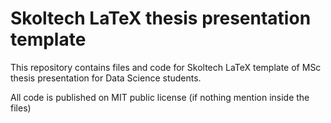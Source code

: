# Skoltech LaTeX thesis presentation template
This repository contains files and code for Skoltech LaTeX template of MSc thesis presentation for Data Science students.

All code is published on MIT public license (if nothing mention inside the files)
